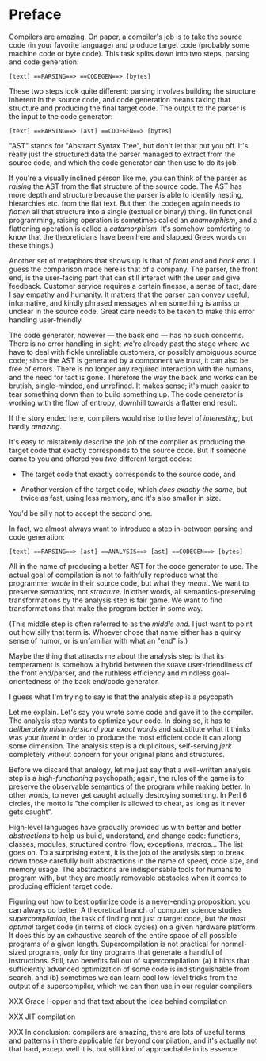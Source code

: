 # Preface

Compilers are amazing. On paper, a compiler's job is to take the source code
(in your favorite language) and produce target code (probably some machine code
or byte code). This task splits down into two steps, parsing and code
generation:

    [text] ==PARSING==> ==CODEGEN==> [bytes]

These two steps look quite different: parsing involves building the structure
inherent in the source code, and code generation means taking that structure
and producing the final target code. The output to the parser is the input to
the code generator:

    [text] ==PARSING==> [ast] ==CODEGEN==> [bytes]

"AST" stands for "Abstract Syntax Tree", but don't let that put you off. It's
really just the structured data the parser managed to extract from the source
code, and which the code generator can then use to do its job.

If you're a visually inclined person like me, you can think of the parser as
_raising_ the AST from the flat structure of the source code. The AST has more
depth and structure because the parser is able to identify nesting, hierarchies
etc. from the flat text. But then the codegen again needs to _flatten_ all that
structure into a single (textual or binary) thing. (In functional programming,
raising operation is sometimes called an _anamorphism_, and a flattening
operation is called a _catamorphism_. It's somehow comforting to know that the
theoreticians have been here and slapped Greek words on these things.)

Another set of metaphors that shows up is that of _front end_ and _back end_.
I guess the comparison made here is that of a company. The parser, the front
end, is the user-facing part that can still interact with the user and give
feedback. Customer service requires a certain finesse, a sense of tact, dare
I say empathy and humanity. It matters that the parser can convey useful,
informative, and kindly phrased messages when something is amiss or unclear in
the source code. Great care needs to be taken to make this error handling
user-friendly.

The code generator, however &mdash; the back end &mdash; has no such concerns.
There is no error handling in sight; we're already past the stage where we
have to deal with fickle unreliable customers, or possibly ambiguous source
code; since the AST is generated by a component we trust, it can also be free
of errors. There is no longer any required interaction with the humans, and
the need for tact is gone. Therefore the way the back end works can be brutish,
single-minded, and unrefined. It makes sense; it's much easier to tear
something down than to build something up. The code generator is working with
the flow of entropy, downhill towards a flatter end result.

If the story ended here, compilers would rise to the level of _interesting_,
but hardly _amazing_.

It's easy to mistakenly describe the job of the compiler as producing the
target code that exactly corresponds to the source code. But if someone came to
you and offered you _two_ different target codes:

* The target code that exactly corresponds to the source code, and

* Another version of the target code, which _does exactly the same_, but twice
  as fast, using less memory, and it's also smaller in size.

You'd be silly not to accept the second one.

In fact, we almost always want to introduce a step in-between parsing and code
generation:

    [text] ==PARSING==> [ast] ==ANALYSIS==> [ast] ==CODEGEN==> [bytes]

All in the name of producing a better AST for the code generator to use. The
actual goal of compilation is not to faithfully reproduce what the programmer
_wrote_ in their source code, but what they _meant_. We want to preserve
_semantics_, not _structure_. In other words, all semantics-preserving
transformations by the analysis step is fair game. We want to find
transformations that make the program better in some way.

(This middle step is often referred to as the _middle end_. I just want to
point out how silly that term is. Whoever chose that name either has a quirky
sense of humor, or is unfamiliar with what an "end" is.)

Maybe the thing that attracts me about the analysis step is that its
temperament is somehow a hybrid between the suave user-friendliness of the
front end/parser, and the ruthless efficiency and mindless goal-orientedness of
the back end/code generator.

I guess what I'm trying to say is that the analysis step is a psycopath.

Let me explain. Let's say you wrote some code and gave it to the compiler. The
analysis step wants to optimize your code. In doing so, it has to _deliberately
misunderstand your exact words_ and substitute what it thinks was your _intent_
in order to produce the most efficient code it can along some dimension. The
analysis step is a duplicitous, self-serving _jerk_ completely without concern
for your original plans and structures.

Before we discard that analogy, let me just say that a well-written analysis
step is a _high-functioning_ psychopath; again, the rules of the game is to
preserve the observable semantics of the program while making better. In other
words, to never get caught actually destroying something. In Perl 6 circles,
the motto is "the compiler is allowed to cheat, as long as it never gets
caught".

High-level languages have gradually provided us with better and better
_abstractions_ to help us build, understand, and change code: functions,
classes, modules, structured control flow, exceptions, macros... The list goes
on. To a surprising extent, it is the job of the analysis step to break down
those carefully built abstractions in the name of speed, code size, and memory
usage. The abstractions are indispensable tools for humans to program with, but
they are mostly removable obstacles when it comes to producing efficient target
code.

Figuring out how to best optimize code is a never-ending proposition: you can
always do better. A theoretical branch of computer science studies
_supercompilation_, the task of finding not just _a_ target code, but _the
most optimal_ target code (in terms of clock cycles) on a given hardware
platform. It does this by an exhaustive search of the entire space of all
possible programs of a given length. Supercompilation is not practical for
normal-sized programs, only for tiny programs that generate a handful of
instructions. Still, two benefits fall out of supercompilation: (a) it hints
that sufficiently advanced optimization of some code is indistinguishable from
search, and (b) sometimes we can learn cool low-level tricks from the output of
a supercompiler, which we can then use in our regular compilers.

XXX Grace Hopper and that text about the idea behind compilation

XXX JIT compilation

XXX In conclusion: compilers are amazing, there are lots of useful terms and patterns in there applicable far beyond compilation, and it's actually not that hard, except well it is, but still kind of approachable in its essence
